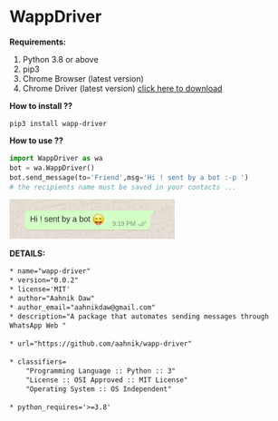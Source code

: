 # WappDriver

**Requirements:**

1. Python 3.8 or above
2. pip3
3. Chrome Browser (latest version)
4. Chrome Driver (latest version) [click here to download](https://chromedriver.storage.googleapis.com/index.html?path=84.0.4147.30/)





**How to install ??**

```
pip3 install wapp-driver
```

**How to use ??**

```python
import WappDriver as wa
bot = wa.WappDriver()
bot.send_message(to='Friend',msg='Hi ! sent by a bot :-p ')
# the recipients name must be saved in your contacts ...
```
![image](wapp_driver_scrnsht.png)

**DETAILS:**

    * name="wapp-driver"
    * version="0.0.2"
    * license='MIT'
    * author="Aahnik Daw"
    * author_email="aahnikdaw@gmail.com"
    * description="A package that automates sending messages through WhatsApp Web "

    * url="https://github.com/aahnik/wapp-driver"

    * classifiers=
        "Programming Language :: Python :: 3"
        "License :: OSI Approved :: MIT License"
        "Operating System :: OS Independent"
    
    * python_requires='>=3.8'

